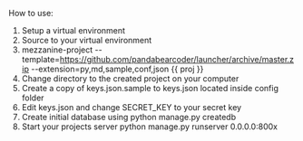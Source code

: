 How to use:

1. Setup a virtual environment
2. Source to your virtual environment
3. mezzanine-project --template=https://github.com/pandabearcoder/launcher/archive/master.zip --extension=py,md,sample,conf,json {{ proj }}
4. Change directory to the created project on your computer
5. Create a copy of keys.json.sample to keys.json located inside config folder
6. Edit keys.json and change SECRET_KEY to your secret key
7. Create initial database using python manage.py createdb
8. Start your projects server python manage.py runserver 0.0.0.0:800x
